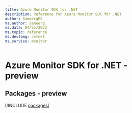 ```yaml
---
title: Azure Monitor SDK for .NET
description: Reference for Azure Monitor SDK for .NET
author: SameergMS
ms.author: sameerg
ms.data: 04/25/2023
ms.topic: reference
ms.devlang: dotnet
ms.service: monitor
---
```

# Azure Monitor SDK for .NET - preview
## Packages - preview
[!INCLUDE [packages](monitor-index.md)]